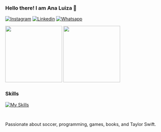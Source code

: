 ### Hello there! I am Ana Luiza 👋


[![Instagram](https://img.shields.io/badge/Instagram-E4405F?style=for-the-badge&logo=instagram&logoColor=white)](https://www.instagram.com/analuizalemos/)
[![Linkedin](https://img.shields.io/badge/LinkedIn-0077B5?style=for-the-badge&logo=linkedin&logoColor=white)](https://www.linkedin.com/in/ana-luiza-lemos-58485b25b/)
[![Whatsapp](https://img.shields.io/badge/WhatsApp-25D366?style=for-the-badge&logo=whatsapp&logoColor=white)](https://wa.me/5561999490666)

<div>
<img height="180em" src="https://github-readme-stats.vercel.app/api?username=analuizalemos&theme=dark&show_icons=true&icon_color=%2303a1fc&custom_title=GitHub%20Stats">
    <img height="180em" src=https://github-readme-stats.vercel.app/api/top-langs/?username=analuizalemos&theme=dark&layout=compact>
</div>

### Skills 
[![My Skills](https://skillicons.dev/icons?i=js,html,css,python,java,php,mysql)](https://skillicons.dev)


<br>

Passionate about soccer, programming, games, books, and Taylor Swift.




